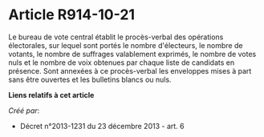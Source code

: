 # Article R914-10-21

Le bureau de vote central établit le procès-verbal des opérations électorales, sur lequel sont portés le nombre d'électeurs,
le nombre de votants, le nombre de suffrages valablement exprimés, le nombre de votes nuls et le nombre de voix obtenues par
chaque liste de candidats en présence. Sont annexées à ce procès-verbal les enveloppes mises à part sans être ouvertes et les
bulletins blancs ou nuls.

**Liens relatifs à cet article**

_Créé par_:

  - Décret n°2013-1231 du 23 décembre 2013 - art. 6
